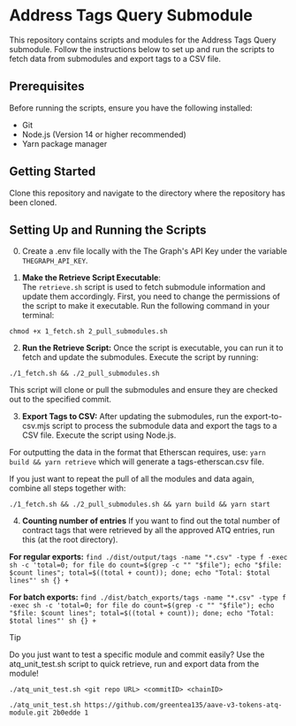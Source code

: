 # Address Tags Query Submodule

This repository contains scripts and modules for the Address Tags Query submodule. Follow the instructions below to set up and run the scripts to fetch data from submodules and export tags to a CSV file.

## Prerequisites

Before running the scripts, ensure you have the following installed:

- Git
- Node.js (Version 14 or higher recommended)
- Yarn package manager

## Getting Started

Clone this repository and navigate to the directory where the repository has been cloned.

## Setting Up and Running the Scripts

0. Create a .env file locally with the The Graph's API Key under the variable ```THEGRAPH_API_KEY```.

1. **Make the Retrieve Script Executable**:  
   The `retrieve.sh` script is used to fetch submodule information and update them accordingly. First, you need to change the permissions of the script to make it executable. Run the following command in your terminal:

```chmod +x 1_fetch.sh 2_pull_submodules.sh```

2. **Run the Retrieve Script:**
Once the script is executable, you can run it to fetch and update the submodules. Execute the script by running:

```./1_fetch.sh && ./2_pull_submodules.sh```

This script will clone or pull the submodules and ensure they are checked out to the specified commit.

3. **Export Tags to CSV:**
After updating the submodules, run the export-to-csv.mjs script to process the submodule data and export the tags to a CSV file. Execute the script using Node.js.

For outputting the data in the format that Etherscan requires, use:
```yarn build && yarn retrieve```
which will generate a tags-etherscan.csv file.

If you just want to repeat the pull of all the modules and data again, combine all steps together with:

```./1_fetch.sh && ./2_pull_submodules.sh && yarn build && yarn start```

4. **Counting number of entries**
If you want to find out the total number of contract tags that were retrieved by all the approved ATQ entries, run this (at the root directory).

**For regular exports:**
```find ./dist/output/tags -name "*.csv" -type f -exec sh -c 'total=0; for file do count=$(grep -c "" "$file"); echo "$file: $count lines"; total=$((total + count)); done; echo "Total: $total lines"' sh {} + ```

**For batch exports:**
```find ./dist/batch_exports/tags -name "*.csv" -type f -exec sh -c 'total=0; for file do count=$(grep -c "" "$file"); echo "$file: $count lines"; total=$((total + count)); done; echo "Total: $total lines"' sh {} + ```

> [!TIP]
> Do you just want to test a specific module and commit easily? 
> Use the atq_unit_test.sh script to quick retrieve, run and export data from the module!
> 
> ```./atq_unit_test.sh <git repo URL> <commitID> <chainID>```
> 
> ```./atq_unit_test.sh https://github.com/greentea135/aave-v3-tokens-atq-module.git 2b0edde 1```